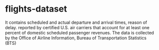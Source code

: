 # flights-dataset
It contains scheduled and actual departure and arrival times, reason of delay. reported by certified U.S. air carriers that account for at least one percent of domestic scheduled passenger revenues. The data is collected by the Office of Airline Information, Bureau of Transportation Statistics (BTS)
